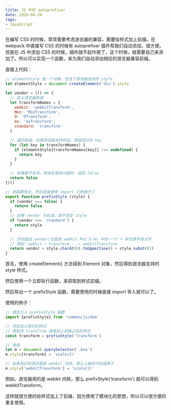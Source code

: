 ```yaml
---
title: JS 中的 autoprefixer
date: 2018-04-20
tags:
- JavaScript
---
```

在编写 CSS 的时候，常常需要考虑游览器的兼容，需要给样式加上前缀。在 webpack 中直接写 CSS 的时候有 autoprefixer 插件帮我们自动添加，很方便。但是在 JS 中添加 CSS 的时候，插件就不起作用了，这个时候，就需要自己来添加了。所以可以实现一个函数，来为我们自动添加相应的游览器兼容前缀。<!-- more -->

直接上代码：

```js
// elementStyle 是一个对象，包含了游览器支持的 style
let elementStyle = document.createElement('div').style

let vendor = (() => {
  // 定义游览器前缀
  let transformNames = {
    webkit: 'webkitTransform',
    Moz: 'MozTransform',
    O: 'OTransform',
    ms: 'msTransform',
    standard: 'transform'
  }

  // 遍历前缀，如果游览器支持的话，就返回对应 key
  for (let key in transformNames) {
    if (elementStyle[transformNames[key]] !== undefined) {
      return key
    }
  }

  // 如果都不支持，那肯定是有问题的，返回 false
  return false
})()

// 把函数导出，然后直接使用 import 引用就行了
export function prefixStyle (style) {
  if (vendor === false) {
    return false
  }
  // 如果 vendor 为标准，就不改变 style
  if (vendor === 'standard') {
    return style
  }

  // 否则返回 vender(也就是 webkit Moz O ms 中的一个) + 样式首字母大写
  // 例如：webkit + transform ---> webkitTransform
  return vendor + style.charAt(0).toUpperCase() + style.substr(1)
}

```

首先，使用 createElement() 方法得到 Element 对象，然后得到游览器支持的 style 样式。

然后使用一个立即执行函数，来获取到样式前缀。

然后导出一个 prefixStyle 函数，需要使用的时候直接 import 导入就可以了。

使用的例子：

```js
// 首先引入 prefixStyle 函数
import {prefixStyle} from 'common/js/dom'

// 然后定义我们的样式
// 得到的 transfrom 就是加上前缀之后的样式
const transform = prefixStyle('transform')

// 使用
let m = document.querySelector('.box')
m.style[transform] = 'scale(2)'

// 如果我们的游览器是 webkit 内核，那么上面的代码就等于
m.style['webkitTransform'] = 'scale(2)'
```

例如，游览器用的是 webkit 内核，那么 prefixStyle('transform') 就可以得到 webkitTransform。

这样就很方便的给样式加上了前缀，因为使用了模块化的思想，所以可以很方便的重复使用。